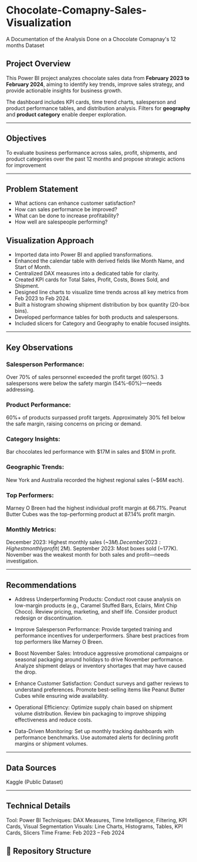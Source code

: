 # Chocolate-Comapny-Sales-Visualization
A Documentation of the Analysis Done on a Chocolate Comapnay's 12 months Dataset

##  Project Overview
This Power BI project analyzes chocolate sales data from **February 2023 to February 2024**, aiming to identify key trends, improve sales strategy, and provide actionable insights for business growth.

The dashboard includes KPI cards, time trend charts, salesperson and product performance tables, and distribution analysis. Filters for **geography** and **product category** enable deeper exploration.

---

##  Objectives

 To evaluate business performance across sales, profit, shipments, and product categories over the past 12 months and propose strategic actions for improvement

---
##  Problem Statement
- What actions can enhance customer satisfaction?
- How can sales performance be improved?
- What can be done to increase profitability?
- How well are salespeople performing?


## Visualization Approach
- Imported data into Power BI and applied transformations.
- Enhanced the calendar table with derived fields like Month Name, and Start of Month.
- Centralized DAX measures into a dedicated table for clarity.
- Created KPI cards for Total Sales, Profit, Costs, Boxes Sold, and Shipment.
- Designed line charts to visualize time trends across all key metrics from Feb 2023 to Feb 2024.
- Built a histogram showing shipment distribution by box quantity (20-box bins).
- Developed performance tables for both products and salespersons.
- Included slicers for Category and Geography to enable focused insights.

---

## Key Observations

### Salesperson Performance:
Over 70% of sales personnel exceeded the profit target (60%).
3 salespersons were below the safety margin (54%-60%)—needs addressing.

### Product Performance:
60%+ of products surpassed profit targets.
Approximately 30% fell below the safe margin, raising concerns on pricing or demand.

### Category Insights:
Bar chocolates led performance with $17M in sales and $10M in profit.

### Geographic Trends:
New York and Australia recorded the highest regional sales (~$6M each).

### Top Performers:
Marney O Breen had the highest individual profit margin at 66.71%.
Peanut Butter Cubes was the top-performing product at 87.14% profit margin.

### Monthly Metrics:
December 2023: Highest monthly sales (~$3M).
December 2023: Highest monthly profit (~$2M).
September 2023: Most boxes sold (~177K).
November was the weakest month for both sales and profit—needs investigation.

---

## Recommendations
* Address Underperforming Products:
Conduct root cause analysis on low-margin products (e.g., Caramel Stuffed Bars, Eclairs, Mint Chip Choco).
Review pricing, marketing, and shelf life. Consider product redesign or discontinuation.

* Improve Salesperson Performance:
Provide targeted training and performance incentives for underperformers.
Share best practices from top performers like Marney O Breen.

* Boost November Sales:
Introduce aggressive promotional campaigns or seasonal packaging around holidays to drive November performance.
Analyze shipment delays or inventory shortages that may have caused the drop.

* Enhance Customer Satisfaction:
Conduct surveys and gather reviews to understand preferences.
Promote best-selling items like Peanut Butter Cubes while ensuring wide availability.

* Operational Efficiency:
Optimize supply chain based on shipment volume distribution.
Review bin packaging to improve shipping effectiveness and reduce costs.

* Data-Driven Monitoring:
Set up monthly tracking dashboards with performance benchmarks.
Use automated alerts for declining profit margins or shipment volumes.

---

##  Data Sources
Kaggle (Public Dataset)

---

## Technical Details
Tool: Power BI
Techniques: DAX Measures, Time Intelligence, Filtering, KPI Cards, Visual Segmentation
Visuals: Line Charts, Histograms, Tables, KPI Cards, Slicers
Time Frame: Feb 2023 – Feb 2024



## 📁 Repository Structure

